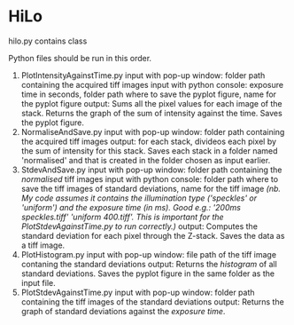 # HiLo

hilo.py contains class

Python files should be run in this order.
1. PlotIntensityAgainstTime.py
  input with pop-up window: folder path containing the acquired tiff images
  input with python console: exposure time in seconds, folder path where to save the pyplot figure, name for the pyplot figure
  output: Sums all the pixel values for each image of the stack. Returns the graph of the sum of intensity against the time. Saves the pyplot figure.
2. NormaliseAndSave.py
  input with pop-up window: folder path containing the acquired tiff images
  output: for each stack, divideos each pixel by the sum of intensity for this stack. Saves each stack in a folder named 'normalised' and that is created in the folder chosen as input earlier.
3. StdevAndSave.py
  input with pop-up window: folder path containing the *normalised* tiff images
  input with python console: folder path where to save the tiff images of standard deviations, name for the tiff image *(nb. My code assumes it contains the illumination type ('speckles' or 'uniform') and the exposure time (in ms). Good e.g.: '200ms speckles.tiff' 'uniform 400.tiff'. This is important for the PlotStdevAgainstTime.py to run correctly.)*
  output: Computes the standard deviation for each pixel through the Z-stack. Saves the data as a tiff image.
4. PlotHistogram.py
  input with pop-up window: file path of the tiff image contaning the standard deviations
  output: Returns the *histogram* of all standard deviations. Saves the pyplot figure in the same folder as the input file.
5. PlotStdevAgainstTime.py
  input with pop-up window: folder path containing the tiff images of the standard deviations
  output: Returns the graph of standard deviations against the *exposure time*.
